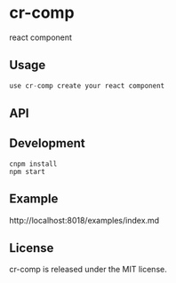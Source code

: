 # cr-comp

react component


## Usage

```jsx
use cr-comp create your react component
```

## API

## Development

```
cnpm install
npm start
```

## Example

http://localhost:8018/examples/index.md



## License

cr-comp is released under the MIT license.
